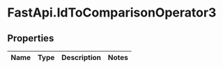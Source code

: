 # FastApi.IdToComparisonOperator3

## Properties
Name | Type | Description | Notes
------------ | ------------- | ------------- | -------------
